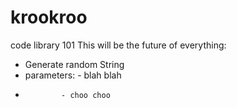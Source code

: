 # krookroo
code library 101
This will be the future of everything:

* Generate random String 
* parameters: - blah blah
*             - choo choo
